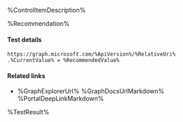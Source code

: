 %ControlItemDescription%

%Recommendation%

#### Test details
```
https://graph.microsoft.com/%ApiVersion%/%RelativeUri%
.%CurrentValue% = %RecommendedValue%
```

#### Related links

- %GraphExplorerUrl%
%GraphDocsUrlMarkdown%
%PortalDeepLinkMarkdown%

<!--- Results --->
%TestResult%